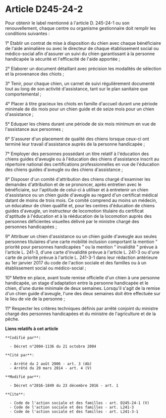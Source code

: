 # Article D245-24-2

Pour obtenir le label mentionné à l'article D. 245-24-1 ou son renouvellement, chaque centre ou organisme gestionnaire doit
remplir les conditions suivantes : 

1° Etablir un contrat de mise à disposition du chien avec chaque bénéficiaire de l'aide animalière ou avec le directeur de
chaque établissement social ou médico-social afin d'assurer un suivi du chien garantissant à la personne handicapée la
sécurité et l'efficacité de l'aide apportée ; 

2° Elaborer un document détaillant avec précision les modalités de sélection et la provenance des chiots ; 

3° Tenir, pour chaque chien, un carnet de suivi régulièrement documenté tout au long de son activité d'assistance, tant sur
le plan sanitaire que comportemental ; 

4° Placer à titre gracieux les chiots en famille d'accueil durant une période minimale de dix mois pour un chien guide et de
seize mois pour un chien d'assistance ; 

5° Eduquer les chiens durant une période de six mois minimum en vue de l'assistance aux personnes ; 

6° S'assurer d'un placement de qualité des chiens lorsque ceux-ci ont terminé leur travail d'assistance auprès de la personne
handicapée ; 

7° Employer des personnes possédant un titre relatif à l'éducation des chiens guides d'aveugle ou à l'éducation des chiens
d'assistance inscrit au répertoire national des certifications professionnelles en vue de l'éducation des chiens guides
d'aveugle ou des chiens d'assistance ; 

8° Disposer d'un comité d'attribution des chiens chargé d'examiner les demandes d'attribution et de se prononcer, après
entretien avec le bénéficiaire, sur l'aptitude de celui-ci à utiliser et à entretenir un chien d'assistance ou un chien guide
d'aveugle au regard d'un certificat médical datant de moins de trois mois. Ce comité comprend au moins un médecin, un
éducateur de chien qualifié et, pour les centres d'éducation de chiens guides d'aveugle, un instructeur de locomotion
titulaire du certificat d'aptitude à l'éducation et à la rééducation de la locomotion auprès des personnes déficientes
visuelles délivré par le ministre chargé des personnes handicapées ; 

9° Attribuer un chien d'assistance ou un chien guide d'aveugle aux seules personnes titulaires d'une carte mobilité inclusion
comportant la mention “ priorité pour personnes handicapées ” ou la mention “ invalidité ” prévue à l'article L. 241-3, d'une
carte d'invalidité prévue à l'article L. 241-3 ou d'une carte de priorité prévue à l'article L. 241-3-1 dans leur rédaction
antérieure au 1er janvier 2017 du code de l'action sociale et des familles ou à un établissement social ou médico-social ; 

10° Mettre en place, avant toute remise officielle d'un chien à une personne handicapée, un stage d'adaptation entre la
personne handicapée et le chien, d'une durée minimale de deux semaines. Lorsqu'il s'agit de la remise d'un chien guide
d'aveugle, l'une des deux semaines doit être effectuée sur le lieu de vie de la personne ; 

11° Respecter les critères techniques définis par arrêté conjoint du ministre chargé des personnes handicapées et du ministre
de l'agriculture et de la pêche.

**Liens relatifs à cet article**

	**Codifié par**:

	  - Décret n°2004-1136 du 21 octobre 2004

	**Cité par**:

	  - Arrêté du 2 août 2006 - art. 3 (Ab)
	  - Arrêté du 20 mars 2014 - art. 4 (V)

	**Modifié par**:

	  - Décret n°2016-1849 du 23 décembre 2016 - art. 1

	**Cite**:

	  - Code de l'action sociale et des familles - art. D245-24-1 (V)
	  - Code de l'action sociale et des familles - art. L241-3
	  - Code de l'action sociale et des familles - art. L241-3-1
